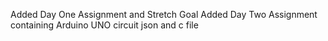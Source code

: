 Added Day One Assignment and Stretch Goal
Added Day Two Assignment containing Arduino UNO circuit json and c file
